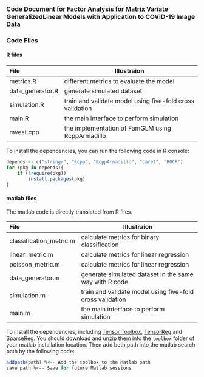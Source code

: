 ### Code Document for **Factor Analysis for Matrix Variate GeneralizedLinear Models with Application to COVID-19 Image Data**

### Code Files

#### R files
| File        | Illustraion                          |
| :---------- | ----------------------------- |
| metrics.R     | different metrics to evaluate the model |
| data_generator.R      | generate simulated dataset           |
| simulation.R    | train and validate model using five-fold cross validation          |
| main.R | the main interface to perform simulation                |
| mvest.cpp| the implementation of FamGLM using RcppArmadillo|

To install the dependencies, you can run the following code in R console:
```R
depends <- c("stringr", "Rcpp", "RcppArmadillo", "caret", "ROCR")
for (pkg in depends){
    if (!require(pkg))
        install.packages(pkg)
}
```

#### matlab files
The matlab code is directly translated from R files.

| File        | Illustraion                          |
| :---------- | ----------------------------- |
| classification_metric.m     | calculate metrics for binary classification |
| linear_metric.m     | calculate metrics for linear regression           |
| poisson_metric.m    | calculate metrics for linear regression          |
| data_generator.m | generate simulated dataset in the same way with R code                |
| simulation.m | train and validate model using five-fold cross validation|
| main.m | the main interface to perform simulation                |

To install the dependencies, including [Tensor Toolbox](https://github.com/andrewssobral/tensor_toolbox), [TensorReg](https://hua-zhou.github.io/TensorReg/) and [SparseReg](https://github.com/Hua-Zhou/SparseReg/).
You should download and unzip them into the `toolbox` folder of your matlab installation location. Then add both path into the matlab search path by the following code:
```R
addpath(path) %<-- Add the toolbox to the Matlab path
save path %<-- Save for future Matlab sessions
```
